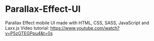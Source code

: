 # Parallax-Effect-UI
Parallax Effect mobile UI made with HTML, CSS, SASS, JavaScript and Laxx.js
Video tutorial: https://www.youtube.com/watch?v=P5zGTEGPpu4&t=0s
